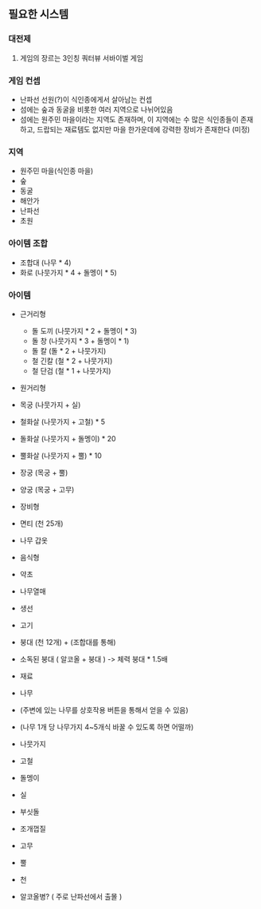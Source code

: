 ## 필요한 시스템

### 대전제

1. 게임의 장르는 3인칭 쿼터뷰 서바이벌 게임

###  게임 컨셉

- 난파선 선원(?)이 식인종에게서 살아남는 컨셉
- 섬에는 숲과 동굴을 비롯한 여러 지역으로 나뉘어있음
- 섬에는 원주민 마을이라는 지역도 존재하며, 이 지역에는 수 많은 식인종들이 존재하고, 드랍되는 재료템도 없지만 마을 한가운데에 강력한 장비가 존재한다 (미정)

### 지역

- 원주민 마을(식인종 마을)
- 숲
- 동굴
- 해안가
- 난파선
- 초원

### 아이템 조합

- 조합대 (나무 * 4)
- 화로 (나뭇가지 * 4 + 돌멩이 * 5)

### 아이템

- 근거리형
  - 돌 도끼 (나뭇가지 * 2 + 돌멩이 * 3)
  -  돌 창 (나뭇가지 * 3 + 돌멩이 * 1)
  -  돌 칼 (돌 * 2 + 나뭇가지)
  -  철 긴칼 (철 * 2 + 나뭇가지)
  -  철 단검 (철 * 1 + 나뭇가지)

- 원거리형
 - 목궁 (나뭇가지 + 실)
-  철화살 (나뭇가지 + 고철) * 5
-  돌화살 (나뭇가지 + 돌멩이) * 20
-  뿔화살 (나뭇가지 + 뿔) * 10
-  장궁 (목궁 + 뿔)
-  양궁 (목궁 + 고무)
- 장비형
 - 면티 (천 25개)
-  나무 갑옷
- 음식형
 - 약초
-  나무열매
-  생선
-  고기
 -  붕대 (천 12개) + (조합대를 통해)
 -  소독된 붕대 ( 알코올 + 붕대 ) -> 체력 붕대 * 1.5배

- 재료
 - 나무 
  - (주변에 있는 나무를 상호작용 버튼을 통해서 얻을 수 있음)
  -  (나무 1개 당 나무가지 4~5개식 바꿀 수 있도록 하면 어떨까)
-  나뭇가지
-  고철
-  돌멩이
-  실
-  부싯돌
-  조개껍질
-  고무
-  뿔
 -  천
 -  알코올병? ( 주로 난파선에서 출몰 )





